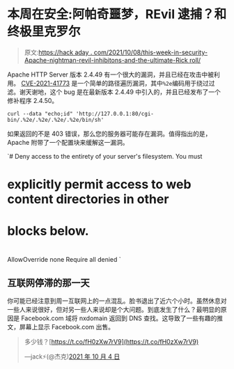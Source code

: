 # 本周在安全:阿帕奇噩梦，REvil 逮捕？和终极里克罗尔

> 原文:[https://hack aday . com/2021/10/08/this-week-in-security-Apache-nightman-revil-inhibitons-and-the-ultimate-Rick roll/](https://hackaday.com/2021/10/08/this-week-in-security-apache-nightmare-revil-arrests-and-the-ultimate-rickroll/)

Apache HTTP Server 版本 2.4.49 有一个很大的漏洞，并且已经在攻击中被利用。 [CVE-2021-41773](https://httpd.apache.org/security/vulnerabilities_24.html) 是一个简单的路径遍历漏洞，其中`%2e`编码用于绕过过滤。谢天谢地，这个 bug 是在最新版本 2.4.49 中引入的，并且已经发布了一个修补程序 2.4.50。

`curl --data "echo;id" 'http://127.0.0.1:80/cgi-bin/.%2e/.%2e/.%2e/.%2e/bin/sh'`

如果返回的不是 403 错误，那么您的服务器可能存在漏洞。值得指出的是，Apache 附带了一个配置块来缓解这一漏洞。

`# Deny access to the entirety of your server's filesystem. You must
# explicitly permit access to web content directories in other
# blocks below.
#
<Directory />
AllowOverride none
Require all denied
</Directory>`

## 互联网停滞的那一天

你可能已经注意到周一互联网上的一点混乱。脸书退出了近六个小时。虽然休息对一些人来说很好，但对另一些人来说却是个大问题。到底发生了什么？最明显的原因是 Facebook.com 域将 nxdomain 返回到 DNS 查找。这导致了一些有趣的推文，屏幕上显示 Facebook.com 出售。

> 多少钱？[https://t.co/fH0zXw7rV9](https://t.co/fH0zXw7rV9)
> 
> —jack⚡️(@杰克)[2021 年 10 月 4 日](https://twitter.com/jack/status/1445079948432117778?ref_src=twsrc%5Etfw)